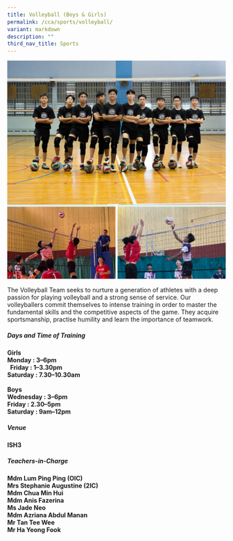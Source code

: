 ```yaml
---
title: Volleyball (Boys & Girls)
permalink: /cca/sports/volleyball/
variant: markdown
description: ""
third_nav_title: Sports
---
```

![](/images/2023images/CCAs%202023/volleyball1.png)

The Volleyball Team seeks to nurture a generation of athletes with a deep passion for playing volleyball and a strong sense of service. Our volleyballers commit themselves to intense training in order to master the fundamental skills and the competitive aspects of the game. They acquire sportsmanship, practise humility and learn the importance of teamwork. &nbsp;
 

<h5>Days and Time of Training</h5>
<b>
Girls<br>
Monday : 3–6pm<br>&nbsp;
Friday : 1–3.30pm <br> 
Saturday : 7.30–10.30am&nbsp;<br></b>
<br>

<b>
Boys<br>
Wednesday : 3–6pm  <br>
Friday : 2.30–5pm  <br>
Saturday : 9am–12pm  <br>
</b>

<h5>Venue</h5>
<b>
ISH3<br>
</b>

<h5>Teachers-in-Charge</h5>
<b>
Mdm Lum Ping Ping (OIC)<br>
Mrs Stephanie Augustine (2IC)<br>
Mdm Chua Min Hui<br>
Mdm Anis Fazerina&nbsp;<br>
Ms Jade Neo <br>
Mdm Azriana Abdul Manan&nbsp;<br>
Mr Tan Tee Wee <br>
Mr Ha Yeong Fook <br>
</b>
